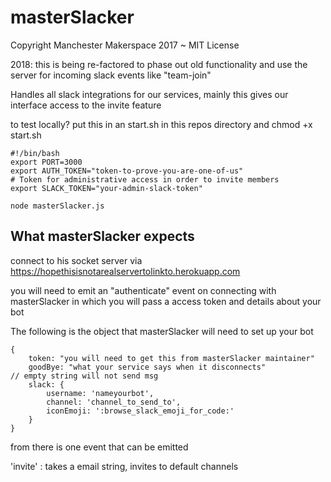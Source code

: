 # masterSlacker

Copyright Manchester Makerspace 2017 ~ MIT License

2018: this is being re-factored to phase out old functionality and use the server for incoming slack events like "team-join"

Handles all slack integrations for our services, mainly this gives our interface access to the invite feature

to test locally? put this in an start.sh in this repos directory and chmod +x start.sh

    #!/bin/bash
    export PORT=3000
    export AUTH_TOKEN="token-to-prove-you-are-one-of-us"
    # Token for administrative access in order to invite members
    export SLACK_TOKEN="your-admin-slack-token"

    node masterSlacker.js


## What masterSlacker expects

connect to his socket server via https://hopethisisnotarealservertolinkto.herokuapp.com

you will need to emit an "authenticate" event on connecting with masterSlacker in which you will pass a access token and details about your bot

The following is the object that masterSlacker will need to set up your bot

    {
        token: "you will need to get this from masterSlacker maintainer"
        goodBye: "what your service says when it disconnects"             // empty string will not send msg
        slack: {
            username: 'nameyourbot',
            channel: 'channel_to_send_to',
            iconEmoji: ':browse_slack_emoji_for_code:'
        }
    }

from there is one event that can be emitted

'invite' : takes a email string, invites to default channels
